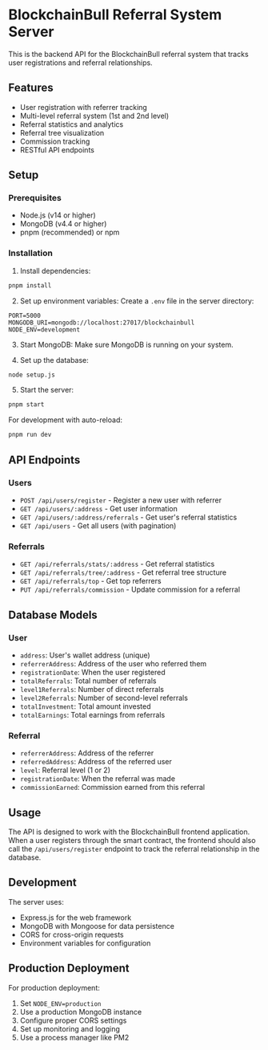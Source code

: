 # BlockchainBull Referral System Server

This is the backend API for the BlockchainBull referral system that tracks user registrations and referral relationships.

## Features

- User registration with referrer tracking
- Multi-level referral system (1st and 2nd level)
- Referral statistics and analytics
- Referral tree visualization
- Commission tracking
- RESTful API endpoints

## Setup

### Prerequisites

- Node.js (v14 or higher)
- MongoDB (v4.4 or higher)
- pnpm (recommended) or npm

### Installation

1. Install dependencies:
```bash
pnpm install
```

2. Set up environment variables:
Create a `.env` file in the server directory:
```
PORT=5000
MONGODB_URI=mongodb://localhost:27017/blockchainbull
NODE_ENV=development
```

3. Start MongoDB:
Make sure MongoDB is running on your system.

4. Set up the database:
```bash
node setup.js
```

5. Start the server:
```bash
pnpm start
```

For development with auto-reload:
```bash
pnpm run dev
```

## API Endpoints

### Users
- `POST /api/users/register` - Register a new user with referrer
- `GET /api/users/:address` - Get user information
- `GET /api/users/:address/referrals` - Get user's referral statistics
- `GET /api/users` - Get all users (with pagination)

### Referrals
- `GET /api/referrals/stats/:address` - Get referral statistics
- `GET /api/referrals/tree/:address` - Get referral tree structure
- `GET /api/referrals/top` - Get top referrers
- `PUT /api/referrals/commission` - Update commission for a referral

## Database Models

### User
- `address`: User's wallet address (unique)
- `referrerAddress`: Address of the user who referred them
- `registrationDate`: When the user registered
- `totalReferrals`: Total number of referrals
- `level1Referrals`: Number of direct referrals
- `level2Referrals`: Number of second-level referrals
- `totalInvestment`: Total amount invested
- `totalEarnings`: Total earnings from referrals

### Referral
- `referrerAddress`: Address of the referrer
- `referredAddress`: Address of the referred user
- `level`: Referral level (1 or 2)
- `registrationDate`: When the referral was made
- `commissionEarned`: Commission earned from this referral

## Usage

The API is designed to work with the BlockchainBull frontend application. When a user registers through the smart contract, the frontend should also call the `/api/users/register` endpoint to track the referral relationship in the database.

## Development

The server uses:
- Express.js for the web framework
- MongoDB with Mongoose for data persistence
- CORS for cross-origin requests
- Environment variables for configuration

## Production Deployment

For production deployment:
1. Set `NODE_ENV=production`
2. Use a production MongoDB instance
3. Configure proper CORS settings
4. Set up monitoring and logging
5. Use a process manager like PM2
